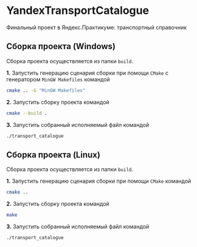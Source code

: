 # YandexTransportCatalogue
Финальный проект в Яндекс.Практикуме: транспортный справочник

## Сборка проекта (Windows)

Сборка проекта осуществляется из папки `build`.

**1.** Запустить генерацию сценария сборки при помощи `CMake` с генератором `MinGW Makefiles` командой
```bash
cmake .. -G "MinGW Makefiles"
```

**2.** Запустить сборку проекта командой
```bash
cmake --build .
```

**3.** Запустить собранный исполняемый файл командой

```bash
./transport_catalogue
```

## Сборка проекта (Linux)

Сборка проекта осуществляется из папки `build`.

**1.** Запустить генерацию сценария сборки при помощи `CMake` командой
```bash
cmake ..
```

**2.** Запустить сборку проекта командой
```bash
make
```

**3.** Запустить собранный исполняемый файл командой

```bash
./transport_catalogue
```
